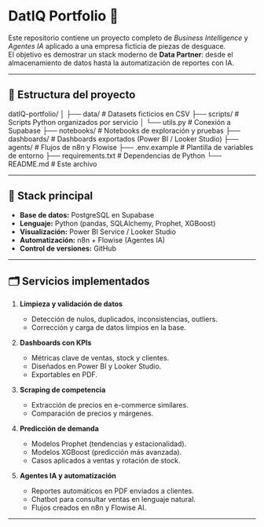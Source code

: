 # DatIQ Portfolio 🚀  

Este repositorio contiene un proyecto completo de *Business Intelligence* y *Agentes IA* aplicado a una empresa ficticia de piezas de desguace.  
El objetivo es demostrar un stack moderno de **Data Partner**: desde el almacenamiento de datos hasta la automatización de reportes con IA.  

---

## 📂 Estructura del proyecto
datIQ-portfolio/
│
├── data/ # Datasets ficticios en CSV
├── scripts/ # Scripts Python organizados por servicio
│ └── utils.py # Conexión a Supabase
├── notebooks/ # Notebooks de exploración y pruebas
├── dashboards/ # Dashboards exportados (Power BI / Looker Studio)
├── agents/ # Flujos de n8n y Flowise
├── .env.example # Plantilla de variables de entorno
├── requirements.txt # Dependencias de Python
└── README.md # Este archivo

---

## 🚀 Stack principal  

- **Base de datos:** PostgreSQL en Supabase  
- **Lenguaje:** Python (pandas, SQLAlchemy, Prophet, XGBoost)  
- **Visualización:** Power BI Service / Looker Studio  
- **Automatización:** n8n + Flowise (Agentes IA)  
- **Control de versiones:** GitHub  

---

## 🗂️ Servicios implementados  

1. **Limpieza y validación de datos**  
   - Detección de nulos, duplicados, inconsistencias, outliers.  
   - Corrección y carga de datos limpios en la base.  

2. **Dashboards con KPIs**  
   - Métricas clave de ventas, stock y clientes.  
   - Diseñados en Power BI y Looker Studio.  
   - Exportables en PDF.  

3. **Scraping de competencia**  
   - Extracción de precios en e-commerce similares.  
   - Comparación de precios y márgenes.  

4. **Predicción de demanda**  
   - Modelos Prophet (tendencias y estacionalidad).  
   - Modelos XGBoost (predicción más avanzada).  
   - Casos aplicados a ventas y rotación de stock.  

5. **Agentes IA y automatización**  
   - Reportes automáticos en PDF enviados a clientes.  
   - Chatbot para consultar ventas en lenguaje natural.  
   - Flujos creados en n8n y Flowise AI.  

---